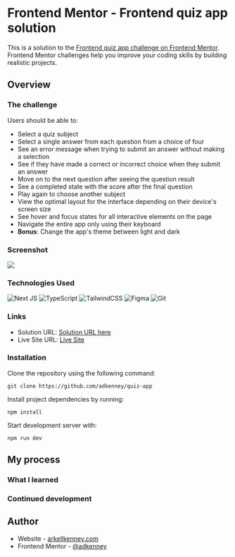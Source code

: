 # Frontend Mentor - Frontend quiz app solution

This is a solution to the [Frontend quiz app challenge on Frontend Mentor](https://www.frontendmentor.io/challenges/frontend-quiz-app-BE7xkzXQnU). Frontend Mentor challenges help you improve your coding skills by building realistic projects.

## Overview

### The challenge

Users should be able to:

- Select a quiz subject
- Select a single answer from each question from a choice of four
- See an error message when trying to submit an answer without making a selection
- See if they have made a correct or incorrect choice when they submit an answer
- Move on to the next question after seeing the question result
- See a completed state with the score after the final question
- Play again to choose another subject
- View the optimal layout for the interface depending on their device's screen size
- See hover and focus states for all interactive elements on the page
- Navigate the entire app only using their keyboard
- **Bonus**: Change the app's theme between light and dark

### Screenshot

![](./screenshot.jpg)

### Technologies Used

![Next JS](https://img.shields.io/badge/Next-black?style=for-the-badge&logo=next.js&logoColor=white)
![TypeScript](https://img.shields.io/badge/typescript-%23007ACC.svg?style=for-the-badge&logo=typescript&logoColor=white)
![TailwindCSS](https://img.shields.io/badge/tailwindcss-%2338B2AC.svg?style=for-the-badge&logo=tailwind-css&logoColor=white)
![Figma](https://img.shields.io/badge/figma-%23F24E1E.svg?style=for-the-badge&logo=figma&logoColor=white)
![Git](https://img.shields.io/badge/git-%23F05033.svg?style=for-the-badge&logo=git&logoColor=white)

### Links

- Solution URL: [Solution URL here](https://www.frontendmentor.io/solutions/frontend-quiz-app-built-using-nextjs-tailwindcss-and-shadcn-KaXZsr_Za6)
- Live Site URL: [Live Site](https://quiz-app-adkenney.vercel.app/)

### Installation

Clone the repository using the following command:  
```
git clone https://github.com/adkenney/quiz-app
```

Install project dependencies by running:  
```
npm install
```

Start development server with:  
```
npm run dev
```

## My process

### What I learned

### Continued development

## Author

- Website - [arkellkenney.com](https://www.arkellkenney.com/)
- Frontend Mentor - [@adkenney](https://www.frontendmentor.io/profile/adkenney)
